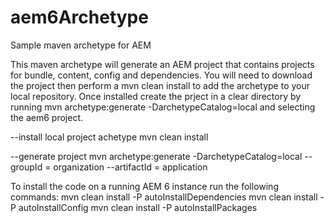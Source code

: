 # aem6Archetype
Sample maven archetype for AEM

This maven archetype will generate an AEM project that contains projects for bundle, content, config and dependencies.
You will need to download the project then perform a mvn clean install to add the archetype to your local repository.
Once installed create the prject in a clear directory by running mvn archetype:generate -DarchetypeCatalog=local and
selecting the aem6 project.

--install local project achetype
mvn clean install

--generate project
mvn archetype:generate -DarchetypeCatalog=local
--groupId = organization
--artifactId = application

To install the code on a running AEM 6 instance run the following commands:
mvn clean install -P autoInstallDependencies
mvn clean install -P autoInstallConfig
mvn clean install -P autoInstallPackages
